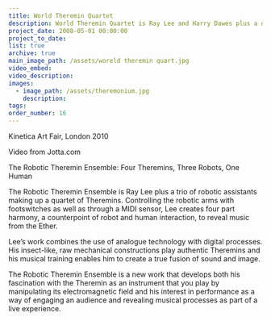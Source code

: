 ```yaml
---
title: World Theremin Quartet
description: World Theremin Quartet is Ray Lee and Harry Dawes plus a duo of robotic assistants making up a quartet of Theremins.
project_date: 2008-05-01 00:00:00
project_to_date:
list: true
archive: true
main_image_path: /assets/woreld theremin quart.jpg
video_embed:
video_description:
images:
  - image_path: /assets/theremonium.jpg
    description:
tags:
order_number: 16
---
```



Kinetica Art Fair, London 2010

Video from Jotta.com

The Robotic Theremin Ensemble: Four Theremins, Three Robots, One Human

The Robotic Theremin Ensemble is Ray Lee plus a trio of robotic assistants making up a quartet of Theremins. Controlling the robotic arms with footswitches as well as through a MIDI sensor, Lee creates four part harmony, a counterpoint of robot and human interaction, to reveal music from the Ether.

Lee’s work combines the use of analogue technology with digital processes. His insect-like, raw mechanical constructions play authentic Theremins and his musical training enables him to create a true fusion of sound and image.

The Robotic Theremin Ensemble is a new work that develops both his fascination with the Theremin as an instrument that you play by manipulating its electromagnetic field and his interest in performance as a way of engaging an audience and revealing musical processes as part of a live experience.